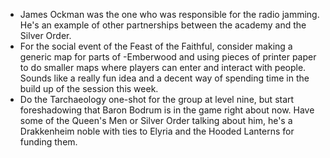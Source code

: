 - James Ockman was the one who was responsible for the radio jamming. He's an example of other partnerships between the academy and the Silver Order.
- For the social event of the Feast of the Faithful, consider making a generic map for parts of -Emberwood and using pieces of printer paper to do smaller maps where players can enter and interact with people. Sounds like a really fun idea and a decent way of spending time in the build up of the session this week.
- Do the Tarchaeology one-shot for the group at level nine, but start foreshadowing that Baron Bodrum is in the game right about now. Have some of the Queen's Men or Silver Order talking about him, he's a Drakkenheim noble with ties to Elyria and the Hooded Lanterns for funding them.